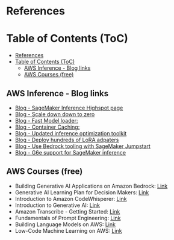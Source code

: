 # References

# Table of Contents (ToC)

- [References](#references)
- [Table of Contents (ToC)](#table-of-contents-toc)
  - [AWS Inference - Blog links](#aws-inference---blog-links)
  - [AWS Courses (free)](#aws-courses-free)


## AWS Inference - Blog links
- [Blog - SageMaker Inference Highspot page](https://aws.highspot.com/items/671814eaf8e8a0fb2ee30a20?lfrm=shp.0)
- [Blog - Scale down down to zero](https://aws.amazon.com/blogs/machine-learning/unlock-costsavings-with-the-new-scale-down-to-zero-feature-in-amazon-sagemaker-inference/)
- [Blog - Fast Model loader:](https://aws.amazon.com/blogs/machine-learning/introducing-fastmodel-loader-in-sagemaker-inference-accelerate-autoscaling-for-your-large-languagemodels-llms-part-1/)
- [Blog - Container Caching:](https://aws.amazon.com/blogs/machine-learning/supercharge-your-autoscaling-for-generative-ai-inference-introducing-container-caching-in-sagemaker-inference/)
- [Blog - Updated inference optimization toolkit](https://aws.amazon.com/blogs/machinelearning/:amazon-sagemaker-launches-the-updated-inference-optimization-toolkit-forgenerative-ai/)
- [Blog - Deploy hundreds of LoRA adpaters](https://aws.amazon.com/blogs/machine-learning/easilydeploy-and-manage-hundreds-of-lora-adapters-with-sagemaker-efficient-multi-adapterinference/)
- [Blog - Use Bedrock tooling with SageMaker Jumpstart](https://aws.amazon.com/blogs/machinelearning//use-amazon-bedrock-tooling-with-amazon-sagemaker-jumpstart-models/)
- [Blog - G6e support for SageMaker inference](https://aws.amazon.com/blogs/machinelearning/amazon-sagemaker-inference-now-supports-g6e-instances/)

## AWS Courses (free)

- Building Generative AI Applications on Amazon Bedrock: [Link](https://lnkd.in/eM4nRWaW)
- Generative AI Learning Plan for Decision Makers: [Link](https://lnkd.in/ekGRVWys)
- Introduction to Amazon CodeWhisperer: [Link](https://lnkd.in/eZFxyV8a)
- Introduction to Generative AI: [Link](https://lnkd.in/eZFxyV8a)
- Amazon Transcribe - Getting Started: [Link](https://lnkd.in/eZe6KNNd)
- Fundamentals of Prompt Engineering: [Link](https://lnkd.in/e8QgdFz7)
- Building Language Models on AWS: [Link](https://lnkd.in/e6UsvekQ)
- Low-Code Machine Learning on AWS: [Link](https://lnkd.in/eUk-6sf4)
